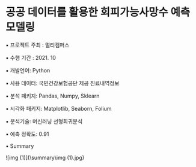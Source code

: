 # 공공 데이터를 활용한 회피가능사망수 예측 모델링



▪ 프로젝트 주최 : 멀티캠퍼스

▪ 수행 기간 : 2021. 10

▪ 개발언어: Python

▪ 사용 데이터: 국민건강보험공단 제공 진료내역정보

▪ 분석 패키지: Pandas, Numpy, Sklearn

▪ 시각화 패키지: Matplotlib, Seaborn, Folium

▪ 분석기술: 머신러닝 선형회귀분석

▪ 예측 정확도: 0.91

▪ Summary

![img (1)](\summary\img (1).jpg)